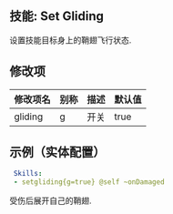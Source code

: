 技能: Set Gliding
--------------------------

设置技能目标身上的鞘翅飞行状态.

修改项
----------

| 修改项名 | 别称    | 描述                                                                                                    | 默认值 |
|-----------|------------|----------------------------------------------------------------------------------------------------------------|---------------|
| gliding      | g       | 开关 | true      |

示例（实体配置）
--------

```yaml
 Skills:
 - setgliding{g=true} @self ~onDamaged
```
受伤后展开自己的鞘翅.
